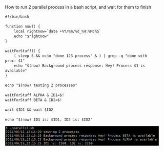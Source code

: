 How to run 2 parallel process in a bash script, and wait for them to finish

```
#!/bin/bash
 
function now() {
    local rightnow=`date +%Y/%m/%d_%H:%M:%S`
    echo "$rightnow"
}
 
waitForStuff() {
    ( sleep 5 && echo "done 123 process" & ) | grep -q "done with proc: $1"
    echo "$(now) Background process response: Hey! Process $1 is available"
}
 
echo "$(now) testing 2 processes"
 
waitForStuff ALPHA & ID1=$!
waitForStuff BETA & ID2=$!
 
wait $ID1 && wait $ID2
 
echo "$(now) ID1 is: $ID1, ID2 is: $ID2"
```

![example](https://github.com/alanlupsha/generic-tech-stuff/blob/main/linux-misc/parallel-bash/parallel-bash.png)
